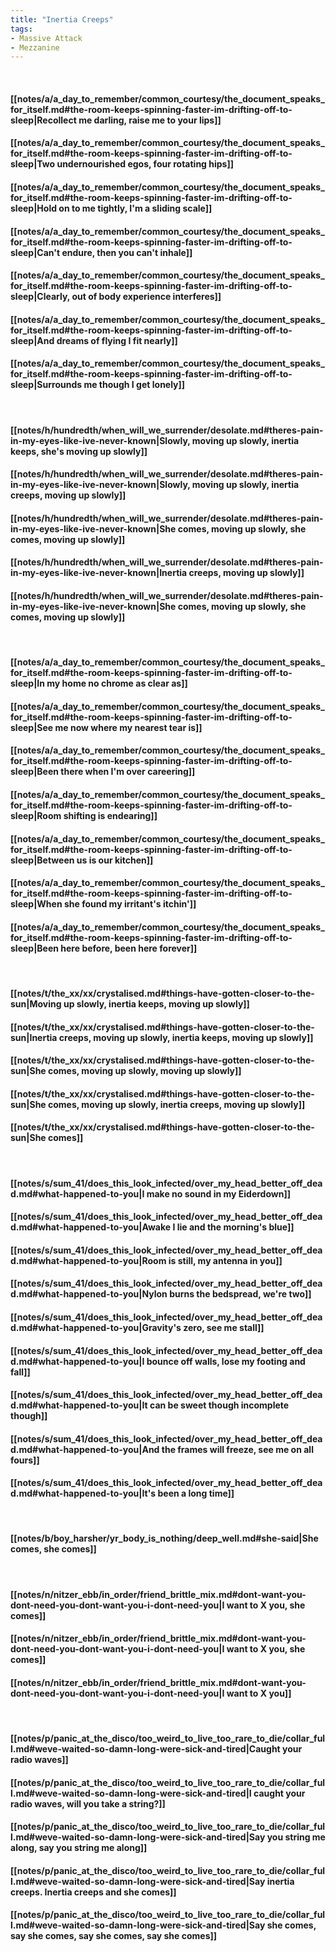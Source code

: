 ```yaml
---
title: "Inertia Creeps"
tags:
- Massive Attack
- Mezzanine
---
```

&nbsp;
#### [[notes/a/a_day_to_remember/common_courtesy/the_document_speaks_for_itself.md#the-room-keeps-spinning-faster-im-drifting-off-to-sleep|Recollect me darling, raise me to your lips]]
#### [[notes/a/a_day_to_remember/common_courtesy/the_document_speaks_for_itself.md#the-room-keeps-spinning-faster-im-drifting-off-to-sleep|Two undernourished egos, four rotating hips]]
#### [[notes/a/a_day_to_remember/common_courtesy/the_document_speaks_for_itself.md#the-room-keeps-spinning-faster-im-drifting-off-to-sleep|Hold on to me tightly, I'm a sliding scale]]
#### [[notes/a/a_day_to_remember/common_courtesy/the_document_speaks_for_itself.md#the-room-keeps-spinning-faster-im-drifting-off-to-sleep|Can't endure, then you can't inhale]]
#### [[notes/a/a_day_to_remember/common_courtesy/the_document_speaks_for_itself.md#the-room-keeps-spinning-faster-im-drifting-off-to-sleep|Clearly, out of body experience interferes]]
#### [[notes/a/a_day_to_remember/common_courtesy/the_document_speaks_for_itself.md#the-room-keeps-spinning-faster-im-drifting-off-to-sleep|And dreams of flying I fit nearly]]
#### [[notes/a/a_day_to_remember/common_courtesy/the_document_speaks_for_itself.md#the-room-keeps-spinning-faster-im-drifting-off-to-sleep|Surrounds me though I get lonely]]
&nbsp;
#### [[notes/h/hundredth/when_will_we_surrender/desolate.md#theres-pain-in-my-eyes-like-ive-never-known|Slowly, moving up slowly, inertia keeps, she's moving up slowly]]
#### [[notes/h/hundredth/when_will_we_surrender/desolate.md#theres-pain-in-my-eyes-like-ive-never-known|Slowly, moving up slowly, inertia creeps, moving up slowly]]
#### [[notes/h/hundredth/when_will_we_surrender/desolate.md#theres-pain-in-my-eyes-like-ive-never-known|She comes, moving up slowly, she comes, moving up slowly]]
#### [[notes/h/hundredth/when_will_we_surrender/desolate.md#theres-pain-in-my-eyes-like-ive-never-known|Inertia creeps, moving up slowly]]
#### [[notes/h/hundredth/when_will_we_surrender/desolate.md#theres-pain-in-my-eyes-like-ive-never-known|She comes, moving up slowly, she comes, moving up slowly]]
&nbsp;
#### [[notes/a/a_day_to_remember/common_courtesy/the_document_speaks_for_itself.md#the-room-keeps-spinning-faster-im-drifting-off-to-sleep|In my home no chrome as clear as]]
#### [[notes/a/a_day_to_remember/common_courtesy/the_document_speaks_for_itself.md#the-room-keeps-spinning-faster-im-drifting-off-to-sleep|See me now where my nearest tear is]]
#### [[notes/a/a_day_to_remember/common_courtesy/the_document_speaks_for_itself.md#the-room-keeps-spinning-faster-im-drifting-off-to-sleep|Been there when I'm over careering]]
#### [[notes/a/a_day_to_remember/common_courtesy/the_document_speaks_for_itself.md#the-room-keeps-spinning-faster-im-drifting-off-to-sleep|Room shifting is endearing]]
#### [[notes/a/a_day_to_remember/common_courtesy/the_document_speaks_for_itself.md#the-room-keeps-spinning-faster-im-drifting-off-to-sleep|Between us is our kitchen]]
#### [[notes/a/a_day_to_remember/common_courtesy/the_document_speaks_for_itself.md#the-room-keeps-spinning-faster-im-drifting-off-to-sleep|When she found my irritant's itchin']]
#### [[notes/a/a_day_to_remember/common_courtesy/the_document_speaks_for_itself.md#the-room-keeps-spinning-faster-im-drifting-off-to-sleep|Been here before, been here forever]]
&nbsp;
#### [[notes/t/the_xx/xx/crystalised.md#things-have-gotten-closer-to-the-sun|Moving up slowly, inertia keeps, moving up slowly]]
#### [[notes/t/the_xx/xx/crystalised.md#things-have-gotten-closer-to-the-sun|Inertia creeps, moving up slowly, inertia keeps, moving up slowly]]
#### [[notes/t/the_xx/xx/crystalised.md#things-have-gotten-closer-to-the-sun|She comes, moving up slowly, moving up slowly]]
#### [[notes/t/the_xx/xx/crystalised.md#things-have-gotten-closer-to-the-sun|She comes, moving up slowly, inertia creeps, moving up slowly]]
#### [[notes/t/the_xx/xx/crystalised.md#things-have-gotten-closer-to-the-sun|She comes]]
&nbsp;
#### [[notes/s/sum_41/does_this_look_infected/over_my_head_better_off_dead.md#what-happened-to-you|I make no sound in my Eiderdown]]
#### [[notes/s/sum_41/does_this_look_infected/over_my_head_better_off_dead.md#what-happened-to-you|Awake I lie and the morning's blue]]
#### [[notes/s/sum_41/does_this_look_infected/over_my_head_better_off_dead.md#what-happened-to-you|Room is still, my antenna in you]]
#### [[notes/s/sum_41/does_this_look_infected/over_my_head_better_off_dead.md#what-happened-to-you|Nylon burns the bedspread, we're two]]
#### [[notes/s/sum_41/does_this_look_infected/over_my_head_better_off_dead.md#what-happened-to-you|Gravity's zero, see me stall]]
#### [[notes/s/sum_41/does_this_look_infected/over_my_head_better_off_dead.md#what-happened-to-you|I bounce off walls, lose my footing and fall]]
#### [[notes/s/sum_41/does_this_look_infected/over_my_head_better_off_dead.md#what-happened-to-you|It can be sweet though incomplete though]]
#### [[notes/s/sum_41/does_this_look_infected/over_my_head_better_off_dead.md#what-happened-to-you|And the frames will freeze, see me on all fours]]
#### [[notes/s/sum_41/does_this_look_infected/over_my_head_better_off_dead.md#what-happened-to-you|It's been a long time]]
&nbsp;
#### [[notes/b/boy_harsher/yr_body_is_nothing/deep_well.md#she-said|She comes, she comes]]
&nbsp;
#### [[notes/n/nitzer_ebb/in_order/friend_brittle_mix.md#dont-want-you-dont-need-you-dont-want-you-i-dont-need-you|I want to X you, she comes]]
#### [[notes/n/nitzer_ebb/in_order/friend_brittle_mix.md#dont-want-you-dont-need-you-dont-want-you-i-dont-need-you|I want to X you, she comes]]
#### [[notes/n/nitzer_ebb/in_order/friend_brittle_mix.md#dont-want-you-dont-need-you-dont-want-you-i-dont-need-you|I want to X you]]
&nbsp;
#### [[notes/p/panic_at_the_disco/too_weird_to_live_too_rare_to_die/collar_full.md#weve-waited-so-damn-long-were-sick-and-tired|Caught your radio waves]]
#### [[notes/p/panic_at_the_disco/too_weird_to_live_too_rare_to_die/collar_full.md#weve-waited-so-damn-long-were-sick-and-tired|I caught your radio waves, will you take a string?]]
#### [[notes/p/panic_at_the_disco/too_weird_to_live_too_rare_to_die/collar_full.md#weve-waited-so-damn-long-were-sick-and-tired|Say you string me along, say you string me along]]
#### [[notes/p/panic_at_the_disco/too_weird_to_live_too_rare_to_die/collar_full.md#weve-waited-so-damn-long-were-sick-and-tired|Say inertia creeps. Inertia creeps and she comes]]
#### [[notes/p/panic_at_the_disco/too_weird_to_live_too_rare_to_die/collar_full.md#weve-waited-so-damn-long-were-sick-and-tired|Say she comes, say she comes, say she comes, say she comes]]
